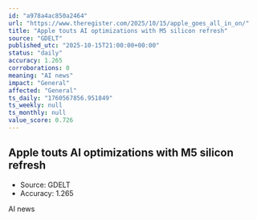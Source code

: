 ```yaml
---
id: "a978a4ac850a2464"
url: "https://www.theregister.com/2025/10/15/apple_goes_all_in_on/"
title: "Apple touts AI optimizations with M5 silicon refresh"
source: "GDELT"
published_utc: "2025-10-15T21:00:00+00:00"
status: "daily"
accuracy: 1.265
corroborations: 0
meaning: "AI news"
impact: "General"
affected: "General"
ts_daily: "1760567856.951849"
ts_weekly: null
ts_monthly: null
value_score: 0.726
---
```

## Apple touts AI optimizations with M5 silicon refresh

- Source: GDELT
- Accuracy: 1.265

AI news
